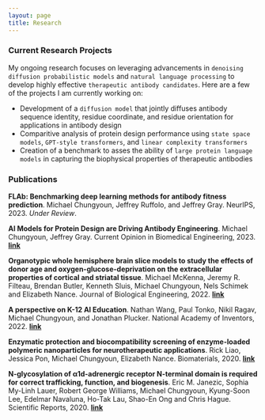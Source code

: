 ```yaml
---
layout: page
title: Research
---
```


### Current Research Projects

My ongoing research focuses on leveraging advancements in `denoising diffusion probabilistic models` and `natural language processing` to develop highly effective `therapeutic antibody candidates`. Here are a few of the projects I am currently working on:
* Development of a `diffusion model` that jointly diffuses antibody sequence identity, residue coordinate, and residue orientation for applications in antibody design
* Comparitive analysis of protein design performance using `state space models`, `GPT-style transformers`, and `linear complexity transformers`
* Creation of a benchmark to asses the ability of `large protein language models` in capturing the biophysical properties of therapeutic antibodies

### Publications

**FLAb: Benchmarking deep learning methods for antibody fitness prediction**. Michael Chungyoun, Jeffrey Ruffolo, and Jeffrey Gray. NeurIPS, 2023. *Under Review*.

**AI Models for Protein Design are Driving Antibody Engineering**. Michael Chungyoun, Jeffrey Gray. Current Opinion in Biomedical Engineering, 2023. [**link**](https://authors.elsevier.com/a/1hMZ98nGiGLFFe)

**Organotypic whole hemisphere brain slice models to study the effects of donor age and oxygen-glucose-deprivation on the extracellular properties of cortical and striatal tissue**. Michael McKenna, Jeremy R. Filteau, Brendan Butler, Kenneth Sluis, Michael Chungyoun, Nels Schimek and Elizabeth Nance. Journal of Biological Engineering, 2022. [**link**](https://jbioleng.biomedcentral.com/articles/10.1186/s13036-022-00293-w)

**A perspective on K-12 AI Education**. Nathan Wang, Paul Tonko, Nikil Ragav, Michael Chungyoun, and Jonathan Plucker. National Academy of Inventors, 2022. [**link**](https://arxiv.org/abs/2206.03217)

**Enzymatic protection and biocompatibility screening of enzyme-loaded polymeric nanoparticles for neurotherapeutic applications**. Rick Liao, Jessica Pon, Michael Chungyoun, Elizabeth Nance. Biomaterials, 2020. [**link**](https://doi.org/10.1016/j.biomaterials.2020.120238)

**N-glycosylation of α1d-adrenergic receptor N-terminal domain is required for correct trafficking, function, and biogenesis**. Eric M. Janezic, Sophia My-Linh Lauer, Robert George Williams, Michael Chungyoun, Kyung-Soon Lee, Edelmar Navaluna, Ho-Tak Lau, Shao-En Ong and Chris Hague. Scientific Reports, 2020. [**link**](https://doi.org/10.1038/s41598-020-64102-4)
